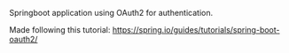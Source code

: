 Springboot application using OAuth2 for authentication.

Made following this tutorial: https://spring.io/guides/tutorials/spring-boot-oauth2/
